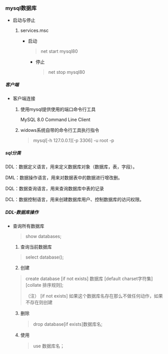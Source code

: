 ### mysql数据库

+ 启动与停止

  1. services.msc

     + 启动

       > net start mysql80

       + 停止

         > net stop mysql80





##### 客户端

+ 客户端连接

  1. 使用mysql提供使用的端口命令行工具

     MySQL 8.0 Command Line Client

  2. widows系统自带的命令行工具执行指令

     > mysql[-h 127.0.0.1][-p 3306] -u root -p



##### sql分类

DDL：数据定义语言，用来定义数据库对象（数据库，表，字段）。

DML：数据操作语言，用来对数据表中的数据进行增改删。

DQL：数据查询语言，用来查询数据库中表的记录

DCL：数据控制语言，用来创建数据库用户、控制数据库的访问权限。



##### DDL-数据库操作

+ 查询所有数据库

  > show databases;

  1. 查询当前数据库

  > select database();

  2. 创建

  > create database [if not exists] 数据库 [default charset字符集] [collate 排序规则];
  >
  > （注） [if not exists] 如果这个数据库名存在那么不做任何动作，如果不存在则创建

  3. 删除

     > drop database[if exists]数据库名;

  4. 使用

     > use 数据库名；